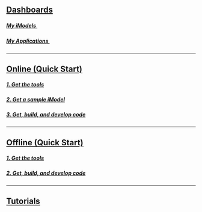 ## [Dashboards](https://developer.bentley.com/my-apps/)

<h5><a href="https://developer.bentley.com/my-imodels/" target="_blank">My iModels <img style="height:15px; width:15px;" src="/assets/external-link-symbol.svg" /></h5>
<h5><a href="https://developer.bentley.com/my-apps/" target="_blank">My Applications <img style="height:15px; width:15px;" src="/assets/external-link-symbol.svg" /></h5>

---

## [Online (Quick Start)](./online-quickstart.md)

##### [1. Get the tools](./online-quickstart.md#1-get-the-tools)

##### [2. Get a sample iModel](./online-quickstart.md#2-get-a-sample-imodel)

##### [3. Get, build, and develop code](./online-quickstart.md#3-get-build-and-develop-code)

---

## [Offline (Quick Start)](./offline-quickstart.md)

##### [1. Get the tools](./offline-quickstart.md#1-get-the-tools)

##### [2. Get, build, and develop code](./offline-quickstart.md#2-get-build-and-develop-code)

---

## [Tutorials]($docs/learning/tutorials/index.md)
